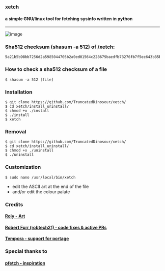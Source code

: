 ### xetch
#### a simple GNU/linux tool for fetching sysinfo written in python
***
![image](https://user-images.githubusercontent.com/71613062/139156523-dfe63cbd-78ab-40cd-9347-f6b2485c8736.png)

### Sha512 checksum (shasum -a 512) of /xetch: 
```
5a21b5b98bb7256d2a5985044705b2a0ed01564c228679baedfb73276fb7f5ee643b35b7a33c15e527a620df14e4f2f8132a709d230d8134f20dae900476a2ad
```

### How to check a sha512 checksum of a file
```shell
$ shasum -a 512 [file]
```

### Installation
```shell
$ git clone https://github.com/TruncatedDinosour/xetch/
$ cd xetch/install_uninstall/
$ chmod +x ./install
$ ./install
$ xetch
```

### Removal
```shell
$ git clone https://github.com/TruncatedDinosour/xetch/
$ cd xetch/install_uninstall/
$ chmod +x ./uninstall
$ ./uninstall
```

### Customization
```shell
$ sudo nano /usr/local/bin/xetch
```
- edit the ASCII art at the end of the file
- and/or edit the colour palate


### Credits
#### [Roly - Art](https://roly.neocities.org/)
#### [Robert Furr (robtech21) - code fixes & active PRs](https://github.com/robtech21/)
#### [Tempora - support for portage](https://github.com/tempora/)

### Special thanks to
#### [pfetch - inspiration](https://github.com/dylanaraps/pfetch/)
